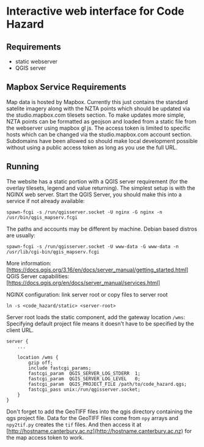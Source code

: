 # Interactive web interface for Code Hazard

## Requirements
* static webserver
* QGIS server

## Mapbox Service Requirements
Map data is hosted by Mapbox. Currently this just contains the standard satelite imagery along with the NZTA points which should be updated via the studio.mapbox.com tilesets section. To make updates more simple, NZTA points can be formatted as geojson and loaded from a static file from the webserver using mapbox gl js.
The access token is limited to specific hosts which can be changed via the studio.mapbox.com account section. Subdomains have been allowed so should make local development possible without using a public access token as long as you use the full URL.

## Running
The website has a static portion with a QGIS server requirement (for the overlay tilesets, legend and value returning). The simplest setup is with the NGINX web server.
Start the QGIS Server, you should make this into a service if not already available:
```
spawn-fcgi -s /run/qgisserver.socket -U nginx -G nginx -n /usr/bin/qgis_mapserv.fcgi
```
The paths and accounts may be different by machine. Debian based distros are usually:
```
spawn-fcgi -s /run/qgisserver.socket -U www-data -G www-data -n /usr/lib/cgi-bin/qgis_mapserv.fcgi
```
More information: [https://docs.qgis.org/3.16/en/docs/server_manual/getting_started.html]
QGIS Server capabilities: [https://docs.qgis.org/en/docs/server_manual/services.html]

NGINX configuration:
link server root or copy files to server root
```
ln -s <code_hazard/static> <server-root>
```
Server root loads the static component, add the gateway location `/wms`:
Specifying default project file means it doesn't have to be specified by the client URL.
```
server {
    ...

    location /wms {
        gzip off;
        include fastcgi_params;
        fastcgi_param  QGIS_SERVER_LOG_STDERR  1;
        fastcgi_param  QGIS_SERVER_LOG_LEVEL   0;
        fastcgi_param  QGIS_PROJECT_FILE /path/to/code_hazard.qgs;
        fastcgi_pass unix:/run/qgisserver.socket;
    }
}
```

Don't forget to add the GeoTIFF files into the qgis directory containing the qgs project file. Data for the GeoTIFF files come from `npy` arrays and `npy2tif.py` creates the `tif` files.
And then access it at [http://hostname.canterbury.ac.nz](http://hostname.canterbury.ac.nz) for the map access token to work.
